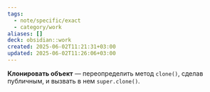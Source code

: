 ```yaml
---
tags:
  - note/specific/exact
  - category/work
aliases: []
deck: obsidian::work
created: 2025-06-02T11:21:31+03:00
updated: 2025-06-02T11:26:06+03:00
---
```


**Клонировать объект**
—
переопределить метод `clone()`, сделав публичным, и вызвать в нем `super.clone()`.
